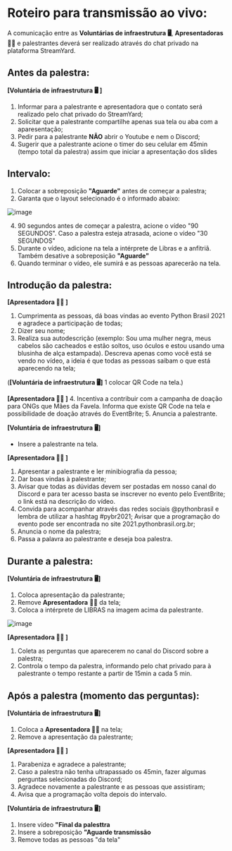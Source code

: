 # Roteiro para transmissão ao vivo:

A comunicação entre as **Voluntárias de infraestrutura :desktop_computer:**, **Apresentadoras :woman_juggling:** e palestrantes deverá ser realizado através do chat privado na plataforma StreamYard.

## Antes da palestra:

**[Voluntária de infraestrutura :desktop_computer: ]**

1. Informar para a palestrante e apresentadora que o contato será realizado pelo chat privado do StreamYard;
2. Solicitar que a palestrante compartilhe apenas sua tela ou aba com a aparesentação;
3. Pedir para a palestrante **NÃO** abrir o Youtube e nem o Discord;
4. Sugerir que a palestrante acione o timer do seu celular em 45min (tempo total da palestra) assim que iniciar a apresentação dos slides

## Intervalo:
1. Colocar a sobreposição **"Aguarde"** antes de começar a palestra;
2. Garanta que o layout selecionado é o informado abaixo:

![image](https://user-images.githubusercontent.com/7385097/136731254-2a2a7227-83f2-4805-870b-589f20f67041.png)


4. 90 segundos antes de começar a palestra, acione o vídeo "90 SEGUNDOS". Caso a palestra esteja atrasada, acione o vídeo "30 SEGUNDOS"
5. Durante o vídeo, adicione na tela a intérprete de Libras e a anfitriã. Também desative a sobreposição **"Aguarde"** 
6. Quando terminar o vídeo, ele sumirá e as pessoas aparecerão na tela.

## Introdução da palestra:

**[Apresentadora :woman_juggling: ]**
1. Cumprimenta as pessoas, dá boas vindas ao evento Python Brasil 2021 e agradece a participação de todas;
2. Dizer seu nome;
3. Realiza sua autodescrição (exemplo: Sou uma mulher negra, meus cabelos são cacheados e estão soltos, uso óculos e estou usando uma blusinha de alça estampada). Descreva apenas como você está se vendo no vídeo, a ideia é que todas as pessoas saibam o que está aparecendo na tela;

(**[Voluntária de infraestrutura :desktop_computer:]** 
1 colocar QR Code na tela.)

**[Apresentadora :woman_juggling: ]**
4. Incentiva a contribuir com a campanha de doação para ONGs que Mães da Favela. Informa que existe QR Code na tela e possibilidade de doação através do EventBrite; 
5. Anuncia a palestrante.

**[Voluntária de infraestrutura :desktop_computer:]**

- Insere a palestrante na tela.

**[Apresentadora :woman_juggling: ]**

1. Apresentar a palestrante e ler minibiografia da pessoa;
2. Dar boas vindas à palestrante;
3. Avisar que todas as dúvidas devem ser postadas em nosso canal do Discord e para ter acesso basta se inscrever no evento pelo EventBrite; o link está na descrição do vídeo.
4. Convida para acompanhar através das redes sociais @pythonbrasil e lembra de utilizar a hashtag #pybr2021;
Avisar que a programação do evento pode ser encontrada no site 2021.pythonbrasil.org.br;
5. Anuncia o nome da palestra;
6. Passa a palavra ao palestrante e deseja boa palestra.

## Durante a palestra:

**[Voluntária de infraestrutura :desktop_computer:]**
1. Coloca apresentação da palestrante;
3. Remove **Apresentadora** :woman_juggling: da tela;
4. Coloca a intérprete de LIBRAS na imagem acima da palestrante.

![image](https://github.com/pythonbrasil/pybr2021-org/blob/main/roteiros/assets/CleanShot%202021-10-11%20at%2000.34.28.gif)

**[Apresentadora :woman_juggling: ]**
1. Coleta as perguntas que aparecerem no canal do Discord sobre a palestra;
2. Controla o tempo da palestra, informando pelo chat privado para à palestrante o tempo restante a partir de 15min a cada 5 min.

## Após a palestra (momento das perguntas):

**[Voluntária de infraestrutura :desktop_computer:]**
1. Coloca a **Apresentadora :woman_juggling:** na tela; 
2. Remove a apresentação da palestrante;

**[Apresentadora :woman_juggling: ]**
1. Parabeniza e agradece a palestrante; 
2. Caso a palestra não tenha ultrapassado os 45min, fazer algumas perguntas selecionadas do Discord;
3. Agradece novamente a palestrante e as pessoas que assistiram; 
4. Avisa que a programação volta depois do intervalo.
   
**[Voluntária de infraestrutura :desktop_computer:]**
1. Insere vídeo **"Final da palesttra**
2. Insere a sobreposição **"Aguarde transmissão**
3. Remove todas as pessoas "da tela"
